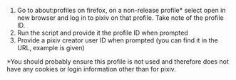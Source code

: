1. Go to about:profiles on firefox, on a non-release profile* select open in new browser and log in to pixiv on that profile. Take note of the profile ID.
2. Run the script and provide it the profile ID when prompted
3. Provide a pixiv creator user ID when prompted (you can find it in the URL, example is given)

*You should probably ensure this profile is not used and therefore does not have any cookies or login information other than for pixiv.
